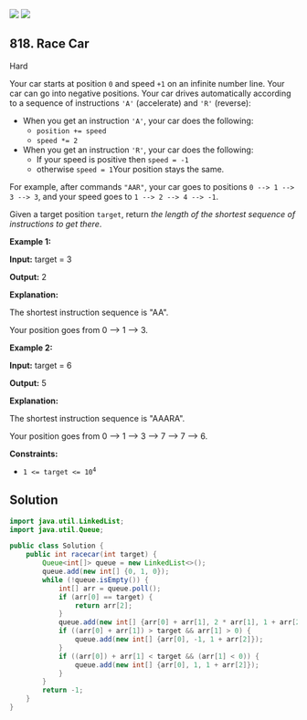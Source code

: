 [![](https://img.shields.io/github/stars/javadev/LeetCode-in-Java?label=Stars&style=flat-square)](https://github.com/javadev/LeetCode-in-Java)
[![](https://img.shields.io/github/forks/javadev/LeetCode-in-Java?label=Fork%20me%20on%20GitHub%20&style=flat-square)](https://github.com/javadev/LeetCode-in-Java/fork)

## 818\. Race Car

Hard

Your car starts at position `0` and speed `+1` on an infinite number line. Your car can go into negative positions. Your car drives automatically according to a sequence of instructions `'A'` (accelerate) and `'R'` (reverse):

*   When you get an instruction `'A'`, your car does the following:
    *   `position += speed`
    *   `speed *= 2`
*   When you get an instruction `'R'`, your car does the following:
    *   If your speed is positive then `speed = -1`
    *   otherwise `speed = 1`Your position stays the same.

For example, after commands `"AAR"`, your car goes to positions `0 --> 1 --> 3 --> 3`, and your speed goes to `1 --> 2 --> 4 --> -1`.

Given a target position `target`, return _the length of the shortest sequence of instructions to get there_.

**Example 1:**

**Input:** target = 3

**Output:** 2

**Explanation:** 

The shortest instruction sequence is "AA". 

Your position goes from 0 --> 1 --> 3.

**Example 2:**

**Input:** target = 6

**Output:** 5

**Explanation:** 

The shortest instruction sequence is "AAARA". 

Your position goes from 0 --> 1 --> 3 --> 7 --> 7 --> 6.

**Constraints:**

*   <code>1 <= target <= 10<sup>4</sup></code>

## Solution

```java
import java.util.LinkedList;
import java.util.Queue;

public class Solution {
    public int racecar(int target) {
        Queue<int[]> queue = new LinkedList<>();
        queue.add(new int[] {0, 1, 0});
        while (!queue.isEmpty()) {
            int[] arr = queue.poll();
            if (arr[0] == target) {
                return arr[2];
            }
            queue.add(new int[] {arr[0] + arr[1], 2 * arr[1], 1 + arr[2]});
            if ((arr[0] + arr[1]) > target && arr[1] > 0) {
                queue.add(new int[] {arr[0], -1, 1 + arr[2]});
            }
            if ((arr[0]) + arr[1] < target && (arr[1] < 0)) {
                queue.add(new int[] {arr[0], 1, 1 + arr[2]});
            }
        }
        return -1;
    }
}
```